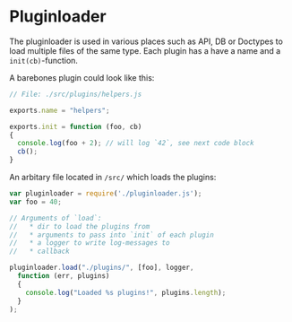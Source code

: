 # Pluginloader

The pluginloader is used in various places such as API, DB or Doctypes to load
multiple files of the same type. Each plugin has a have a name and a `init(cb)`-function.

A barebones plugin could look like this:
```javascript
// File: ./src/plugins/helpers.js

exports.name = "helpers";

exports.init = function (foo, cb)
{
  console.log(foo + 2); // will log `42`, see next code block
  cb();
}

```

An arbitary file located in `/src/` which loads the plugins:
```javascript
var pluginloader = require('./pluginloader.js');
var foo = 40;

// Arguments of `load`:
//   * dir to load the plugins from
//   * arguments to pass into `init` of each plugin
//   * a logger to write log-messages to
//   * callback

pluginloader.load("./plugins/", [foo], logger,
  function (err, plugins)
  {
    console.log("Loaded %s plugins!", plugins.length);
  }
);
```

